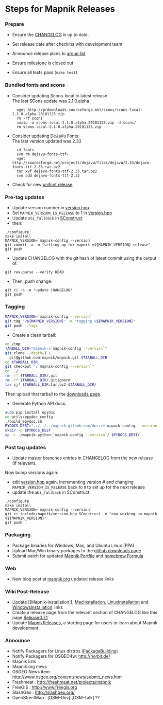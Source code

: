 # Steps for Mapnik Releases
    
### Prepare
    
* Ensure the [CHANGELOG](https://github.com/mapnik/mapnik/blob/master/CHANGELOG.md) is up to date.
    
* Set release date after checkins with development team
    
* Announce release plans to [group list](http://groups.google.com/group/mapnik)
    
* Ensure [milestone](https://github.com/mapnik/mapnik/issues/milestones) is closed out

* Ensure all tests pass (`make test`)
    
### Bundled fonts and scons
    
* Consider updating Scons-local to latest release.  
  The last SCons update was 2.1.0.alpha
    
        wget http://prdownloads.sourceforge.net/scons/scons-local-2.1.0.alpha.20101125.zip
        rm -rf scons
        unzip -o scons-local-2.1.0.alpha.20101125.zip -d scons/
        rm scons-local-2.1.0.alpha.20101125.zip
    
* Consider updating DeJaVu Fonts:  
  The last version updated was 2.33
    
        cd fonts
        svn rm dejavu-fonts-ttf-
        wget http://sourceforge.net/projects/dejavu/files/dejavu/2.33/dejavu-fonts-ttf-2.33.tar.bz2
        tar xvf dejavu-fonts-ttf-2.33.tar.bz2
        svn add dejavu-fonts-ttf-2.33
    
* Check for new [unifont release](http://unifoundry.com/unifont.html)

### Pre-tag updates

  * Update version number in [version.hpp](https://github.com/mapnik/mapnik/blob/master/include/mapnik/version.hpp)
  * Set `MAPNIK_VERSION_IS_RELEASE` to 1 in [version.hpp](https://github.com/mapnik/mapnik/blob/master/include/mapnik/version.hpp)
  * Update `abi_fallback` in [SConstruct](https://github.com/mapnik/mapnik/blob/master/SConstruct)
  * then:

```
./configure
make install
MAPNIK_VERSION=`mapnik-config --version`
git commit -a -m "setting up for mapnik v${MAPNIK_VERSION} release" 
git push
```

  * Update CHANGELOG with the git hash of latest commit using the output of:

```
git rev-parse --verify HEAD
```

  * Then, push change:

```
git ci -a -m "update CHANGELOG"
git push
```

### Tagging

```sh
MAPNIK_VERSION=`mapnik-config --version`
git tag "v${MAPNIK_VERSION}" -m "tagging v${MAPNIK_VERSION}"
git push --tags
```

* Create a clean tarball:

```sh
cd /tmp
TARBALL_DIR="mapnik-v`mapnik-config --version`"
git clone --depth=1 \
  git@github.com:mapnik/mapnik.git $TARBALL_DIR
cd $TARBALL_DIR
git checkout "v`mapnik-config --version`"
cd ../
rm -rf $TARBALL_DIR/.git
rm -rf $TARBALL_DIR/.gitignore
tar cjf $TARBALL_DIR.tar.bz2 $TARBALL_DIR/
```

Then upload that tarball to the [downloads page](https://github.com/mapnik/mapnik/downloads).

* Generate Python API docs:

```sh
sudo pip install epydoc
cd utils/epydoc_config
./build_epydoc.sh
PYDOCS_DEST="../../../mapnik.github.com/docs/v`mapnik-config --version`/api/python/"
mkdir -p $PYDOCS_DEST
cp -r ./mapnik-python-`mapnik-config --version`/ $PYDOCS_DEST/
```

### Post tag updates

* Update master branches entries in [CHANGELOG](https://github.com/mapnik/mapnik/blob/master/CHANGELOG.md) from the new release (if relevant).

Now bump versions again:

   * edit [version.hpp](https://github.com/mapnik/mapnik/blob/master/include/mapnik/version.hpp) again, incrementing version # and changing `MAPNIK_VERSION_IS_RELEASE` back to `0` to set up for the next release
   * update the `abi_fallback` in SConstruct

```
./configure
make install
MAPNIK_VERSION=`mapnik-config --version`
git ci include/mapnik/version.hpp SConstruct -m "now working on mapnik v${MAPNIK_VERSION}"
git push
```
    
### Packaging
    
* Package binaries for Windows, Mac, and Ubuntu Linux (PPA)
* Upload Mac/Win binary packages to the [github downloads page](https://github.com/mapnik/mapnik/downloads)
* Submit patch for updated [Mapnik Portfile](http://trac.macports.org/browser/trunk/dports/python/py26-mapnik/Portfile) and [homebrew Formula](https://github.com/mxcl/homebrew)

### Web
      
* New blog post at [mapnik.org](http://mapnik.org) updated release links
    
### Wiki Post-Release

* Update [[Mapnik-Installation]], [MacInstallation](MacInstallation), [LinuxInstallation](https://github.com/mapnik/mapnik/wiki/LinuxInstallation) and [WindowsInstallation](WindowsInstallation) links
* Create a release page from the relevant section of CHANGELOG like this page [Release0.7.1](Release0.7.1)
* Update [MapnikReleases](MapnikReleases), a starting page for users to learn about Mapnik development
    
### Announce
    
* Notify Packagers for Linux distros ([PackageBuilding](PackageBuilding))
* Notify Packagers for OSGEO4w: http://norbit.de/
* Mapnik lists
* Mapnik.org news
* OSGEO News item: http://www.osgeo.org/content/news/submit_news.html
* Freshmeat : http://freshmeat.net/projects/mapnik
* FreeGIS : http://www.freegis.org
* SlashGeo : http://slashgeo.org/
* OpenStreetMap : [OSM-Dev] [OSM-Talk] ??